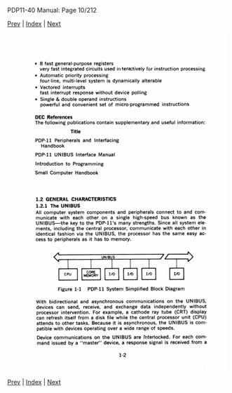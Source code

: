 PDP11-40 Manual: Page 10/212

[Prev](pdp11-40-000009.html) | [Index](index.html) | [Next](pdp11-40-000011.html)

![](pdp11-40-000010.gif)

[Prev](pdp11-40-000009.html) | [Index](index.html) | [Next](pdp11-40-000011.html)

